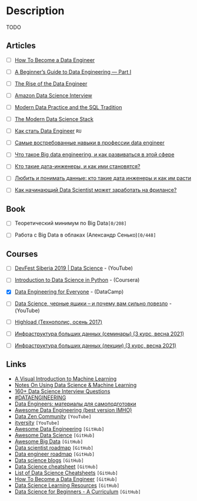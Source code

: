 # Description

TODO


## Articles

- [ ] [How To Become a Data Engineer](https://khashtamov.com/en/how-to-become-a-data-engineer/)
- [ ] [A Beginner’s Guide to Data Engineering — Part I](https://medium.com/@rchang/a-beginners-guide-to-data-engineering-part-i-4227c5c457d7)
- [ ] [The Rise of the Data Engineer](https://www.freecodecamp.org/news/the-rise-of-the-data-engineer-91be18f1e603/)
- [ ] [Amazon Data Science Interview](https://medium.com/acing-ai/amazon-ai-interview-questions-acing-the-ai-interview-3ed4e671920f)
- [ ] [Modern Data Practice and the SQL Tradition](https://tselai.com/modern-data-practice-and-the-sql-tradition.html)
- [ ] [The Modern Data Science Stack](https://fivetran.com/blog/modern-data-science-stack)
- [ ] [Как стать Data Engineer](https://khashtamov.com/ru/data-engineer/) `RU`
- [ ] [Самые востребованные навыки в профессии data engineer](https://habr.com/ru/company/productivity_inside/blog/484120/)
- [ ] [Что такое Big data engineering, и как развиваться в этой сфере](https://habr.com/ru/company/skillfactory/blog/552432/)
- [ ] [Кто такие дата-инженеры, и как ими становятся?](https://habr.com/ru/company/otus/blog/452670/)
- [ ] [Любить и понимать данные: кто такие дата инженеры и как им расти](https://ain.ua/2021/10/19/lyubit-i-ponimat-dannye-kto-takie-data-inzhenery-i-kak-im-rasti/?utmsorce)
- [ ] [Как начинающий Data Scientist может заработать на фрилансе?](https://proglib.io/p/kak-nachinayushchiy-data-scientist-mozhet-zarabotat-na-frilanse-2021-04-29)


## Book

- [ ] Теоретический минимум по Big Data`[0/208]`
- [ ] Работа с Big Data в облаках (Александр Сенько)`[0/448]`


## Courses

- [ ] [DevFest Siberia 2019 | Data Science](https://youtube.com/playlist?list=PLINg778NUJCr3gCksaJZCTMMDjH8GEQW3) - (YouTube)
- [ ] [Introduction to Data Science in Python](https://www.coursera.org/learn/python-data-analysis) - (Coursera)
- [x] [Data Engineering for Everyone](https://learn.datacamp.com/courses/data-engineering-for-everyone) - (DataCamp)
- [ ] [Data Science, черные ящики – и почему вам сильно повезло](https://youtu.be/zvGeLvWZ7yQ) - (YouTube)
- [ ] [Highload (Технополис, осень 2017)](https://youtube.com/playlist?list=PLrCZzMib1e9rZohs_FJg8MK52Ey494z40)
- [ ] [Инфраструктура больших данных (семинары) (3 курс, весна 2021)](https://youtube.com/playlist?list=PL4_hYwCyhAvbI83zAjpg8EO52sBywa2rQ)
- [ ] [Инфраструктура больших данных (лекции) (3 курс, весна 2021)](https://youtube.com/playlist?list=PL4_hYwCyhAvbREHKcRpgkhKS4XoVz7Hpx)


## Links

- [A Visual Introduction to Machine Learning](http://www.r2d3.us/)
- [Notes On Using Data Science & Machine Learning](https://chrisalbon.com/)
- [160+ Data Science Interview Questions](https://hackernoon.com/160-data-science-interview-questions-415s3y2a)
- [#DATAENGINEERING](https://training.by/#!/News/Hashtag/dataengineering?lang=ru)
- [Data Engineers: материалы для самоподготовки](https://training.by/#!/News/131?lang=ru)
- [Awesome Data Engineering (best version IMHO)](https://awesomedataengineering.com/)
- [Data Zen Community](https://www.youtube.com/c/DataZenCommunity/featured) `[YouTube]`
- [itversity](https://www.youtube.com/c/itversityin) `[YouTube]`
- [Awesome Data Engineering](https://github.com/igorbarinov/awesome-data-engineering) `[GitHub]`
- [Awesome Data Science](https://github.com/academic/awesome-datascience) `[GitHub]`
- [Awesome Big Data](https://github.com/0xnr/awesome-bigdata) `[GitHub]`
- [Data scientist roadmap](https://github.com/MrMimic/data-scientist-roadmap) `[GitHub]`
- [Data engineer roadmap](https://github.com/datastacktv/data-engineer-roadmap) `[GitHub]`
- [Data science blogs](https://github.com/rushter/data-science-blogs) `[GitHub]`
- [Data Science cheatsheet](https://github.com/ml874/Data-Science-Cheatsheet) `[GitHub]`
- [List of Data Science Cheatsheets](https://github.com/FavioVazquez/ds-cheatsheets) `[GitHub]`
- [How To Become a Data Engineer](https://github.com/adilkhash/Data-Engineering-HowTo) `[GitHub]`
- [Data Science Learning Resources](https://github.com/rebecca-vickery/data-science-learning-resources) `[GitHub]`
- [Data Science for Beginners - A Curriculum](https://github.com/microsoft/Data-Science-For-Beginners) `[GitHub]`
